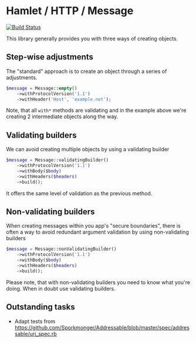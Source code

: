 # Hamlet / HTTP / Message

[![Build Status](https://travis-ci.org/hamlet-framework/http-message.svg?branch=master)](https://travis-ci.org/hamlet-framework/http-message)

This library generally provides you with three ways of creating objects.

## Step-wise adjustments

The "standard" approach is to create an object through a series of adjustments.

```php
$message = Message::empty()
    ->withProtocolVersion('1.1')
    ->withHeader('Host', 'example.net');
```

Note, that all `with*` methods are validating and in the example above we're creating 2 intermediate objects along the way.

## Validating builders

We can avoid creating multiple objects by using a validating builder

```php
$message = Message::validatingBuilder()
    ->withProtocolVersion('1.1')
    ->withBody($body)
    ->withHeaders($headers)
    ->build();
```

It offers the same level of validation as the previous method.

## Non-validating builders

When creating messages within you app's "secure boundaries", there is often a way to avoid redundant argument validation by using non-validating builders

```php
$message = Message::nonValidatingBuilder()
    ->withProtocolVersion('1.1')
    ->withBody($body)
    ->withHeaders($headers)
    ->build();
```

Please note, that with non-validating builders you need to know what you're doing. When in doubt use validating builders.

## Outstanding tasks

- Adapt tests from https://github.com/Sporkmonger/Addressable/blob/master/spec/addressable/uri_spec.rb
